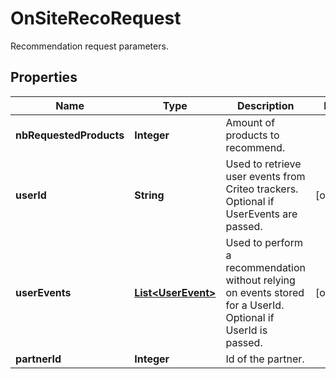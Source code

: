 

# OnSiteRecoRequest

Recommendation request parameters.

## Properties

| Name | Type | Description | Notes |
|------------ | ------------- | ------------- | -------------|
|**nbRequestedProducts** | **Integer** | Amount of products to recommend. |  |
|**userId** | **String** | Used to retrieve user events from Criteo trackers. Optional if UserEvents are passed. |  [optional] |
|**userEvents** | [**List&lt;UserEvent&gt;**](UserEvent.md) | Used to perform a recommendation without relying on events stored for a UserId. Optional if UserId is passed. |  [optional] |
|**partnerId** | **Integer** | Id of the partner. |  |



